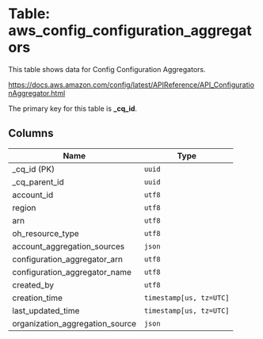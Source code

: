 # Table: aws_config_configuration_aggregators

This table shows data for Config Configuration Aggregators.

https://docs.aws.amazon.com/config/latest/APIReference/API_ConfigurationAggregator.html

The primary key for this table is **_cq_id**.

## Columns

| Name          | Type          |
| ------------- | ------------- |
|_cq_id (PK)|`uuid`|
|_cq_parent_id|`uuid`|
|account_id|`utf8`|
|region|`utf8`|
|arn|`utf8`|
|oh_resource_type|`utf8`|
|account_aggregation_sources|`json`|
|configuration_aggregator_arn|`utf8`|
|configuration_aggregator_name|`utf8`|
|created_by|`utf8`|
|creation_time|`timestamp[us, tz=UTC]`|
|last_updated_time|`timestamp[us, tz=UTC]`|
|organization_aggregation_source|`json`|
